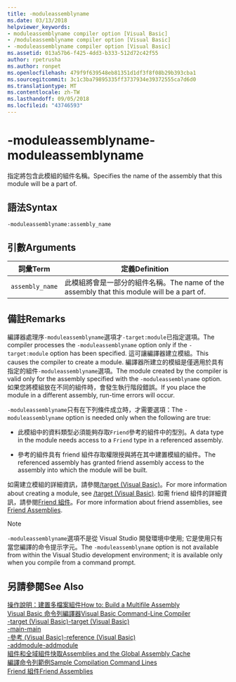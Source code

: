```yaml
---
title: -moduleassemblyname
ms.date: 03/13/2018
helpviewer_keywords:
- moduleassemblyname compiler option [Visual Basic]
- /moduleassemblyname compiler option [Visual Basic]
- -moduleassemblyname compiler option [Visual Basic]
ms.assetid: 013a57b6-f425-4dd3-b333-512d72c42f55
author: rpetrusha
ms.author: ronpet
ms.openlocfilehash: 479f9f639548eb81351d1df3f8f08b29b393cba1
ms.sourcegitcommit: 3c1c3ba79895335ff3737934e39372555ca7d6d0
ms.translationtype: MT
ms.contentlocale: zh-TW
ms.lasthandoff: 09/05/2018
ms.locfileid: "43746593"
---
```

# <a name="-moduleassemblyname"></a><span data-ttu-id="ea14f-102">-moduleassemblyname</span><span class="sxs-lookup"><span data-stu-id="ea14f-102">-moduleassemblyname</span></span>
<span data-ttu-id="ea14f-103">指定將包含此模組的組件名稱。</span><span class="sxs-lookup"><span data-stu-id="ea14f-103">Specifies the name of the assembly that this module will be a part of.</span></span>  
  
## <a name="syntax"></a><span data-ttu-id="ea14f-104">語法</span><span class="sxs-lookup"><span data-stu-id="ea14f-104">Syntax</span></span>  
  
```  
-moduleassemblyname:assembly_name  
```  
  
## <a name="arguments"></a><span data-ttu-id="ea14f-105">引數</span><span class="sxs-lookup"><span data-stu-id="ea14f-105">Arguments</span></span>  
  
|<span data-ttu-id="ea14f-106">詞彙</span><span class="sxs-lookup"><span data-stu-id="ea14f-106">Term</span></span>|<span data-ttu-id="ea14f-107">定義</span><span class="sxs-lookup"><span data-stu-id="ea14f-107">Definition</span></span>|  
|---|---|  
|`assembly_name`|<span data-ttu-id="ea14f-108">此模組將會是一部分的組件名稱。</span><span class="sxs-lookup"><span data-stu-id="ea14f-108">The name of the assembly that this module will be a part of.</span></span>|  
  
## <a name="remarks"></a><span data-ttu-id="ea14f-109">備註</span><span class="sxs-lookup"><span data-stu-id="ea14f-109">Remarks</span></span>  
 <span data-ttu-id="ea14f-110">編譯器處理序`-moduleassemblyname`選項才`-target:module`已指定選項。</span><span class="sxs-lookup"><span data-stu-id="ea14f-110">The compiler processes the `-moduleassemblyname` option only if the `-target:module` option has been specified.</span></span> <span data-ttu-id="ea14f-111">這可讓編譯器建立模組。</span><span class="sxs-lookup"><span data-stu-id="ea14f-111">This causes the compiler to create a module.</span></span> <span data-ttu-id="ea14f-112">編譯器所建立的模組是僅適用於具有指定的組件`-moduleassemblyname`選項。</span><span class="sxs-lookup"><span data-stu-id="ea14f-112">The module created by the compiler is valid only for the assembly specified with the `-moduleassemblyname` option.</span></span> <span data-ttu-id="ea14f-113">如果您將模組放在不同的組件時，會發生執行階段錯誤。</span><span class="sxs-lookup"><span data-stu-id="ea14f-113">If you place the module in a different assembly, run-time errors will occur.</span></span>  
  
 <span data-ttu-id="ea14f-114">`-moduleassemblyname`只有在下列條件成立時，才需要選項：</span><span class="sxs-lookup"><span data-stu-id="ea14f-114">The `-moduleassemblyname` option is needed only when the following are true:</span></span>  
  
-   <span data-ttu-id="ea14f-115">此模組中的資料類型必須能夠存取`Friend`參考的組件中的型別。</span><span class="sxs-lookup"><span data-stu-id="ea14f-115">A data type in the module needs access to a `Friend` type in a referenced assembly.</span></span>  
  
-   <span data-ttu-id="ea14f-116">參考的組件具有 friend 組件存取權限授與將在其中建置模組的組件。</span><span class="sxs-lookup"><span data-stu-id="ea14f-116">The referenced assembly has granted friend assembly access to the assembly into which the module will be built.</span></span>  
  
 <span data-ttu-id="ea14f-117">如需建立模組的詳細資訊，請參閱[/target (Visual Basic)](../../../visual-basic/reference/command-line-compiler/target.md)。</span><span class="sxs-lookup"><span data-stu-id="ea14f-117">For more information about creating a module, see [/target (Visual Basic)](../../../visual-basic/reference/command-line-compiler/target.md).</span></span> <span data-ttu-id="ea14f-118">如需 friend 組件的詳細資訊，請參閱[Friend 組件](../../programming-guide/concepts/assemblies-gac/friend-assemblies.md)。</span><span class="sxs-lookup"><span data-stu-id="ea14f-118">For more information about friend assemblies, see [Friend Assemblies](../../programming-guide/concepts/assemblies-gac/friend-assemblies.md).</span></span>  
  
> [!NOTE]
>  <span data-ttu-id="ea14f-119">`-moduleassemblyname`選項不是從 Visual Studio 開發環境中使用; 它是使用只有當您編譯的命令提示字元。</span><span class="sxs-lookup"><span data-stu-id="ea14f-119">The `-moduleassemblyname` option is not available from within the Visual Studio development environment; it is available only when you compile from a command prompt.</span></span>  
  
## <a name="see-also"></a><span data-ttu-id="ea14f-120">另請參閱</span><span class="sxs-lookup"><span data-stu-id="ea14f-120">See Also</span></span>  
 [<span data-ttu-id="ea14f-121">操作說明：建置多檔案組件</span><span class="sxs-lookup"><span data-stu-id="ea14f-121">How to: Build a Multifile Assembly</span></span>](../../../framework/app-domains/how-to-build-a-multifile-assembly.md)  
 [<span data-ttu-id="ea14f-122">Visual Basic 命令列編譯器</span><span class="sxs-lookup"><span data-stu-id="ea14f-122">Visual Basic Command-Line Compiler</span></span>](../../../visual-basic/reference/command-line-compiler/index.md)  
 [<span data-ttu-id="ea14f-123">-target (Visual Basic)</span><span class="sxs-lookup"><span data-stu-id="ea14f-123">-target (Visual Basic)</span></span>](../../../visual-basic/reference/command-line-compiler/target.md)  
 [<span data-ttu-id="ea14f-124">-main</span><span class="sxs-lookup"><span data-stu-id="ea14f-124">-main</span></span>](../../../visual-basic/reference/command-line-compiler/main.md)  
 [<span data-ttu-id="ea14f-125">-參考 (Visual Basic)</span><span class="sxs-lookup"><span data-stu-id="ea14f-125">-reference (Visual Basic)</span></span>](../../../visual-basic/reference/command-line-compiler/reference.md)  
 [<span data-ttu-id="ea14f-126">-addmodule</span><span class="sxs-lookup"><span data-stu-id="ea14f-126">-addmodule</span></span>](../../../visual-basic/reference/command-line-compiler/addmodule.md)  
 [<span data-ttu-id="ea14f-127">組件和全域組件快取</span><span class="sxs-lookup"><span data-stu-id="ea14f-127">Assemblies and the Global Assembly Cache</span></span>](../../../visual-basic/programming-guide/concepts/assemblies-gac/index.md)  
 [<span data-ttu-id="ea14f-128">編譯命令列範例</span><span class="sxs-lookup"><span data-stu-id="ea14f-128">Sample Compilation Command Lines</span></span>](../../../visual-basic/reference/command-line-compiler/sample-compilation-command-lines.md)  
 [<span data-ttu-id="ea14f-129">Friend 組件</span><span class="sxs-lookup"><span data-stu-id="ea14f-129">Friend Assemblies</span></span>](../../programming-guide/concepts/assemblies-gac/friend-assemblies.md)
